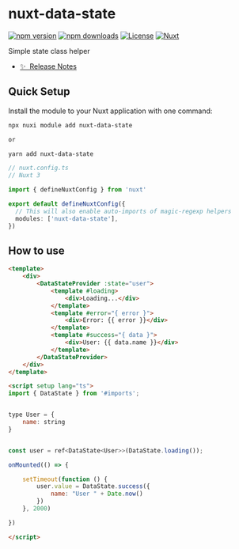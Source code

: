 <!--
Get your module up and running quickly.

Find and replace all on all files (CMD+SHIFT+F):
- Name: Nuxt DataState
- Package name: nuxt-data-state
- Description: My new Nuxt module
-->

# nuxt-data-state

[![npm version][npm-version-src]][npm-version-href]
[![npm downloads][npm-downloads-src]][npm-downloads-href]
[![License][license-src]][license-href]
[![Nuxt][nuxt-src]][nuxt-href]

Simple state class helper

- [✨ &nbsp;Release Notes](/CHANGELOG.md)
<!-- - [🏀 Online playground](https://stackblitz.com/github/zenozaga/nuxt-data-state?file=playground%2Fapp.vue) -->
<!-- - [📖 &nbsp;Documentation](https://example.com) -->
 

## Quick Setup

Install the module to your Nuxt application with one command:

```bash
npx nuxi module add nuxt-data-state

or

yarn add nuxt-data-state
```

```ts
// nuxt.config.ts
// Nuxt 3

import { defineNuxtConfig } from 'nuxt'

export default defineNuxtConfig({
  // This will also enable auto-imports of magic-regexp helpers
  modules: ['nuxt-data-state'],
})
```

## How to use


```html
<template>
    <div>
        <DataStateProvider :state="user">
            <template #loading>
                <div>Loading...</div>
            </template>
            <template #error="{ error }">
                <div>Error: {{ error }}</div>
            </template>
            <template #success="{ data }">
                <div>User: {{ data.name }}</div>
            </template>
        </DataStateProvider>
    </div>
</template>

<script setup lang="ts">
import { DataState } from '#imports';


type User = {
    name: string
}


const user = ref<DataState<User>>(DataState.loading());

onMounted(() => {

    setTimeout(function () {
        user.value = DataState.success({
            name: "User " + Date.now()
        })
    }, 2000)

})

</script>
```

<!-- Badges -->
[npm-version-src]: https://img.shields.io/npm/v/nuxt-data-state/latest.svg?style=flat&colorA=020420&colorB=00DC82
[npm-version-href]: https://npmjs.com/package/nuxt-data-state

[npm-downloads-src]: https://img.shields.io/npm/dm/nuxt-data-state.svg?style=flat&colorA=020420&colorB=00DC82
[npm-downloads-href]: https://npmjs.com/package/nuxt-data-state

[license-src]: https://img.shields.io/npm/l/nuxt-data-state.svg?style=flat&colorA=020420&colorB=00DC82
[license-href]: https://npmjs.com/package/nuxt-data-state

[nuxt-src]: https://img.shields.io/badge/Nuxt-020420?logo=nuxt.js
[nuxt-href]: https://nuxt.com
